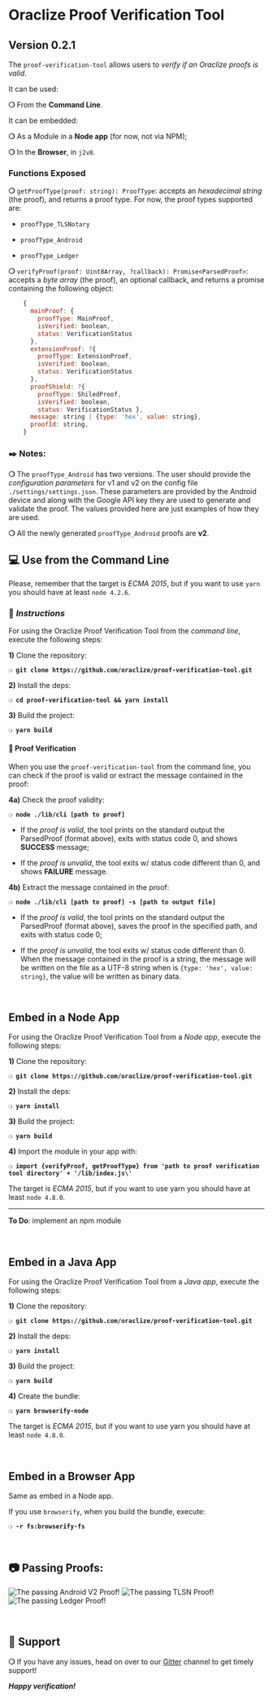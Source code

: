 # Oraclize Proof Verification Tool

## Version 0.2.1

The `proof-verification-tool` allows users to _verify if an Oraclize proofs is valid_.

It can be used:

__❍__ From the **Command Line**.

It can be embedded:

__❍__ As a Module in a **Node app** (for now, not via NPM);

__❍__ In the **Browser**, in `j2v8`.

### Functions Exposed

__❍__ `getProofType(proof: string): ProofType`: accepts an _hexadecimal string_ (the proof), and returns a proof type. For now, the proof types supported are:

  * `proofType_TLSNotary`

  * `proofType_Android`

  * `proofType_Ledger`

__❍__ `verifyProof(proof: Uint8Array, ?callback): Promise<ParsedProof>`: accepts a _byte array_ (the proof), an optional callback, and returns a promise containing the following object:

```javascript
    {
      mainProof: {
        proofType: MainProof,
        isVerified: boolean,
        status: VerificationStatus
      },
      extensionProof: ?{
        proofType: ExtensionProof,
        isVerified: boolean,
        status: VerificationStatus
      },
      proofShield: ?{
        proofType: ShiledProof,
        isVerified: boolean,
        status: VerificationStatus },
      message: string | {type: 'hex', value: string},
      proofId: string,
    }
```

### :black_nib: Notes:

__❍__ The `proofType_Android` has two versions. The user should provide the _configuration parameters_ for v1 and v2 on the config file `./settings/settings.json`. These parameters are provided by the Android device and along with the Google API key they are used to generate and validate the proof. The values provided here are just examples of how they are used.

__❍__ All the newly generated `proofType_Android` proofs are **v2**.

## :computer: Use from the Command Line

Please, remember that the target is _ECMA 2015_, but if you want to use `yarn` you should have at least `node 4.2.6`.

### :page_with_curl: _Instructions_

For using the Oraclize Proof Verification Tool from the _command line_, execute the following steps:

**1)** Clone the repository:

__`❍ git clone https://github.com/oraclize/proof-verification-tool.git`__

**2)** Install the deps:

__`❍ cd proof-verification-tool && yarn install`__

**3)** Build the project:

__`❍ yarn build`__

#### :mag_right: Proof Verification

When you use the `proof-verification-tool` from the command line, you can check if the proof is valid or extract the message contained in the proof:

**4a)** Check the proof validity:

__`❍ node ./lib/cli [path to proof]`__

  * If the _proof is valid_, the tool prints on the standard output the ParsedProof (format above), exits with status code 0, and shows **SUCCESS** message;

  * If the _proof is unvalid_, the tool exits w/ status code different than 0, and shows **FAILURE** message.

**4b)** Extract the message contained in the proof:

__`❍ node ./lib/cli [path to proof] -s [path to output file]`__

  * If the _proof is valid_, the tool prints on the standard output the ParsedProof (format above), saves the proof in the specified path, and exits with status code 0;

  * If the _proof is unvalid_, the tool exits w/ status code different than 0. When the message contained in the proof is a string, the message will be written on the file as a UTF-8 string when is `{type: 'hex', value: string}`, the value will be written as binary data.

&nbsp;

## Embed in a Node App

For using the Oraclize Proof Verification Tool from a _Node app_, execute the following steps:

**1)** Clone the repository:

__`❍ git clone https://github.com/oraclize/proof-verification-tool.git`__

**2)** Install the deps:

__`❍ yarn install`__

**3)** Build the project:

__`❍ yarn build`__

**4)** Import the module in your app with:

__`❍ import {verifyProof, getProofType} from 'path to proof verification tool directory' + '/lib/index.js\'`__

The target is _ECMA 2015_, but if you want to use yarn you should have at least `node 4.8.0`.

---

**To Do**: implement an npm module

&nbsp;

## Embed in a Java App

For using the Oraclize Proof Verification Tool from a _Java app_, execute the following steps:

**1)** Clone the repository:

__`❍ git clone https://github.com/oraclize/proof-verification-tool.git`__

**2)** Install the deps:

__`❍ yarn install`__

**3)** Build the project:

__`❍ yarn build`__

**4)** Create the bundle:

__`❍ yarn browserify-node`__

The target is _ECMA 2015_, but if you want to use yarn you should have at least `node 4.8.0`.

&nbsp;

## Embed in a Browser App

Same as embed in a Node app.

If you use `browserify`, when you build the bundle, execute:

__`❍ -r fs:browserify-fs`__

&nbsp;

## :camera: Passing Proofs:

![The passing Android V2 Proof!](./img/androidV2.jpg)
![The passing TLSN Proof!](./img/tlsnV.jpg)
![The passing Ledger Proof!](./img/ledger.jpg)

&nbsp;

## :loudspeaker: Support

__❍__ If you have any issues, head on over to our
[Gitter](https://gitter.im/oraclize/ethereum-api?raw=true) channel to get timely support!

__*Happy verification!*__
